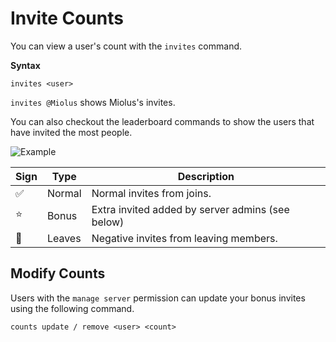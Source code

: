 # Invite Counts

You can view a user's count with the `invites` command.

**Syntax**
```
invites <user>
```
`invites @Miolus` shows Miolus's invites.

You can also checkout the leaderboard commands to show the users that have invited the most people.

![Example](/assets/img/invites.png)


| Sign               | Type     | Description                                       |
| -------------      | -------- | --------                                          |
| ✅                 | Normal   | Normal invites from joins.                        |
| :star:             | Bonus    | Extra invited added by server admins (see below)  |
| :no_entry_sign:    | Leaves   | Negative invites from leaving members.            |

## Modify Counts

Users with the `manage server` permission can update your bonus invites using the following command.

```
counts update / remove <user> <count>
```
